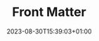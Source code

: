 ---
weight: 710
title: "Front Matter"
description: "Reference of custom front matter options in Lotus Docs"
icon: "label"
date: "2023-08-30T15:39:03+01:00"
lastmod: "2023-08-30T15:39:03+01:00"
draft: true
toc: true
---